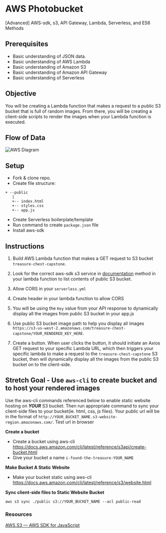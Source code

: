 # AWS Photobucket
[Advanced] AWS-sdk, s3, API Gateway, Lambda, Serverless, and ES6 Methods

## Prerequisites
  - Basic understanding of JSON data.
  - Basic understanding of AWS Lambda
  - Basic understanding of Amazon S3
  - Basic understanding of Amazon API Gateway
  - Basic understanding of Serverless 

## Objective

You will be creating a Lambda function that makes a request to a public S3 bucket that is full of random images. From there, you will be creating a client-side scripts to render the images when your Lambda function is executed. 

## Flow of Data
![AWS Diagram](https://i.imgur.com/wxx5zw2.png)

## Setup
 - Fork & clone repo.
 - Create file structure:
 ```
+ --public
    |
    +-- index.html
    +-- styles.css
    +-- app.js
```
 - Create Serverless boilerplate/template 
 - Run command to create `package.json` file
 - Install aws-sdk


## Instructions
1. Build AWS Lambda function that makes a GET request to S3 bucket `treasure-chest-capstone`.

2. Look for the correct aws-sdk s3 service in [documentation](https://docs.aws.amazon.com/AWSJavaScriptSDK/latest/AWS/S3.html#getBucketWebsite-property) method in your lambda function to list contents of public S3 bucket.

3. Allow CORS in your `serverless.yml`

4. Create header in your lambda function to allow CORS

5. You will be using the `Key` value from your API response to dynamically display all the images from public S3 bucket in your app.js

6. Use public S3 bucket image path to help you display all images `https://s3-us-west-2.amazonaws.com/treasure-chest-capstone/YOUR_RENDERED_KEY_HERE`.

7. Create a button. When user clicks the button, it should initiate an Axios GET request to your specific Lambda URL, which then triggers your specific lambda to make a request to the `treasure-chest-capstone` S3 bucket, then will dynamically display all the images from the public S3 bucket on to the client-side.

## Stretch Goal - Use `aws-cli` to create bucket and to host your rendered images
Use the aws-cli commands referenced below to enable static website hosting on ***YOUR*** S3 bucket. Then run appropriate command to sync your client-side files to your bucket(ie. html, css, js files). Your public url will be in the format of ```http://YOUR_BUCKET_NAME.s3-website-region.amazonaws.com/```. Test url in browser

**Create a bucket**
- Create a bucket using aws-cli https://docs.aws.amazon.com/cli/latest/reference/s3api/create-bucket.html
- Give your bucket a name `i-found-the-treasure-YOUR_NAME`

**Make Bucket A Static Website**
- Make your bucket static using aws-cli https://docs.aws.amazon.com/cli/latest/reference/s3/website.html

**Sync client-side files to Static Website Bucket**
```
aws s3 sync ./public s3://YOUR_BUCKET_NAME --acl public-read
```

### Resources
[AWS.S3 — AWS SDK for JavaScript](https://docs.aws.amazon.com/AWSJavaScriptSDK/latest/AWS/S3.html#getBucketWebsite-property)
